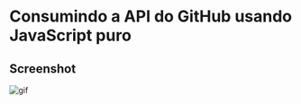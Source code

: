 # Consumindo a API do GitHub usando JavaScript puro

## Screenshot

![gif](https://github.com/guiemi-learning-center/consumindo_api_github_js_vanilla/blob/master/vanilla/media/github_api_screenshot)

